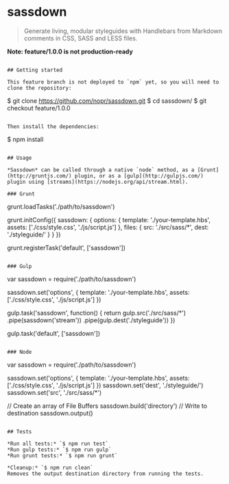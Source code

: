 # sassdown

> Generate living, modular styleguides with Handlebars from Markdown comments in CSS, SASS and LESS files.

**Note: feature/1.0.0 is not production-ready**
```

## Getting started

This feature branch is not deployed to `npm` yet, so you will need to clone the repository:

```
$ git clone https://github.com/nopr/sassdown.git
$ cd sassdown/
$ git checkout feature/1.0.0
```

Then install the dependencies:

```
$ npm install
```

## Usage

*Sassdown* can be called through a native `node` method, as a [Grunt](http://gruntjs.com/) plugin, or as a [gulp](http://gulpjs.com/) plugin using [streams](https://nodejs.org/api/stream.html).

### Grunt

```
grunt.loadTasks('./path/to/sassdown')

grunt.initConfig({
  sassdown: {
    options: {
      template: './your-template.hbs',
      assets: ['./css/style.css', './js/script.js']
    },
    files: {
      src: './src/sass/*',
      dest: './styleguide/'
    }
  }
})

grunt.registerTask('default', ['sassdown'])
```

### Gulp

```
var sassdown = require('./path/to/sassdown')

sassdown.set('options', {
  template: './your-template.hbs',
  assets: ['./css/style.css', './js/script.js']
})

gulp.task('sassdown', function() {
  return gulp.src('./src/sass/*')
    .pipe(sassdown('stream'))
    .pipe(gulp.dest('./styleguide'))
})

gulp.task('default', ['sassdown'])
```

### Node

```
var sassdown = require('./path/to/sassdown')

sassdown.set('options', {
  template: './your-template.hbs',
  assets: ['./css/style.css', './js/script.js']
})
sassdown.set('dest', './styleguide/')
sassdown.set('src', './src/sass/*')

// Create an array of File Buffers
sassdown.build('directory')
// Write to destination
sassdown.output()
```

## Tests

*Run all tests:* `$ npm run test`
*Run gulp tests:* `$ npm run gulp`
*Run grunt tests:* `$ npm run grunt`

*Cleanup:* `$ npm run clean`
Removes the output destination directory from running the tests.

